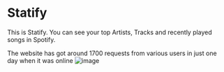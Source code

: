# Statify
This is Statify. You can see your top Artists, Tracks and recently played songs in Spotify.

The website has got around 1700 requests from various users in just one day when it was online
![image](https://user-images.githubusercontent.com/46931113/181184431-51ebb977-3035-4cec-81a7-8b8f023c1479.png)
